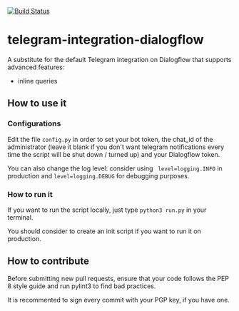 [![Build Status](https://travis-ci.org/Davide95/telegram-integration-dialogflow.svg?branch=master)](https://travis-ci.org/Davide95/telegram-integration-dialogflow)

# telegram-integration-dialogflow
A substitute for the default Telegram integration on Dialogflow that supports advanced features:
* inline queries

## How to use it
### Configurations
Edit the file `config.py` in order to set your bot token, the chat_id of the administrator (leave it blank if you don't want telegram notifications every time the script will be shut down / turned up) and your Dialogflow token.

You can also change the log level: consider using ` level=logging.INFO` in production and `level=logging.DEBUG` for debugging purposes.

### How to run it
If you want to run the script locally, just type `python3 run.py` in your terminal.

You should consider to create an init script if you want to run it on production.

## How to contribute
Before submitting new pull requests, ensure that your code follows the PEP 8 style guide and run pylint3 to find bad practices.

It is recommented to sign every commit with your PGP key, if you have one.
